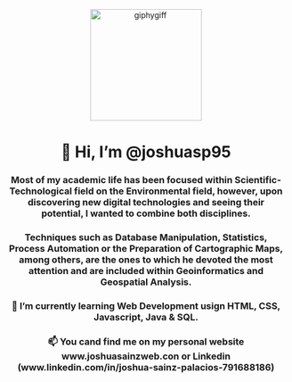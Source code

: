<div class="header" align="center">
    <img src="https://media.giphy.com/media/i4jKn7itdV2Tvjzj6Y/giphy.gif" alt="giphygiff" width="200">
    <h1 align="center">👋 Hi, I’m @joshuasp95</h1>
    <h3 align="center">Most of my academic life has been focused within Scientific-Technological field on the
        Environmental field, however, upon discovering new digital technologies and seeing their potential, I wanted to
        combine both disciplines.</h3>
    <h3 align="center"> Techniques such as Database Manipulation, Statistics, Process Automation or the Preparation of
        Cartographic Maps, among others, are the ones to which he devoted the most attention and are included within
        Geoinformatics and Geospatial Analysis.</h3>
    <h3 align="center">🌱 I’m currently learning Web Development usign HTML, CSS, Javascript, Java & SQL.</h3>
    <h3 align="center">📫 You cand find me on my personal website www.joshuasainzweb.con or Linkedin
        (www.linkedin.com/in/joshua-sainz-palacios-791688186)</h3>
</div class="header">


<!---
joshuasp95/joshuasp95 is a ✨ special ✨ repository because its `README.md` (this file) appears on your GitHub profile.
You can click the Preview link to take a look at your changes.
--->
